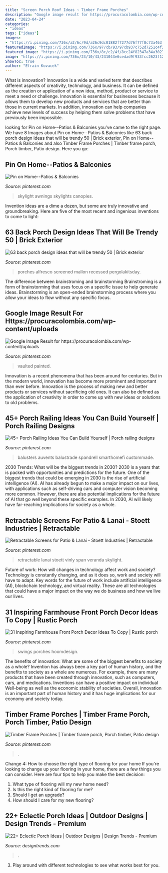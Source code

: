 ```yaml
---
title: "Screen Porch Roof Ideas ~ Timber Frame Porches"
description: "Google image result for https://procuracolombia.com/wp-content/uploads"
date: "2023-04-24"
categories:
- "ideas"
tags: ["ideas"]
images:
- "https://i.pinimg.com/736x/a2/6c/9d/a26c9dc01882f7277d76f77f8c73a463.jpg"
featuredImage: "https://i.pinimg.com/736x/97/cb/93/97cb937c752d7251c4f25ed21842e4ec.jpg"
featured_image: "https://i.pinimg.com/736x/8c/c2/4f/8cc24f82347a34a3027d4f87950505ce.jpg"
image: "https://i.pinimg.com/736x/23/10/43/231043e6cedad9f933fcc2623f12b886.jpg"
ShowToc: true
author: "Efrain Kovacek"
---
```



What is innovation?
Innovation is a wide and varied term that describes different aspects of creativity, technology, and business. It can be defined as the creation or application of a new idea, method, product or service to meet a need or challenge. Innovation is essential for businesses because it allows them to develop new products and services that are better than those in current markets. In addition, innovation can help companies achieve new levels of success by helping them solve problems that have previously been impossible.

	

		
looking for Pin on Home--Patios &amp; Balconies you've came to the right page. We have 8 Images about Pin on Home--Patios &amp; Balconies like 63 back porch design ideas that will be trendy 50 | Brick exterior, Pin on Home--Patios &amp; Balconies and also Timber Frame Porches | Timber frame porch, Porch timber, Patio design. Here you go:
		
    
## Pin On Home--Patios &amp; Balconies

<img loading=lazy src="https://i.pinimg.com/736x/fd/ed/9f/fded9fd2cdffa683ea138412a652d12f--metal-pergola-skylights.jpg" onerror="this.onerror=null;this.src='https://tse3.mm.bing.net/th?id=OIP.QQK0jCd9wfg6Pghzh1ea_gHaJ6&amp;pid=15.1';" alt="Pin on Home--Patios &amp; Balconies">

_Source: pinterest.com_

>skylight awnings skylights canopies. 

	

Invention ideas are a dime a dozen, but some are truly innovative and groundbreaking. Here are five of the most recent and ingenious inventions to come to light: 

    
## 63 Back Porch Design Ideas That Will Be Trendy 50 | Brick Exterior

<img loading=lazy src="https://i.pinimg.com/736x/97/cb/93/97cb937c752d7251c4f25ed21842e4ec.jpg" onerror="this.onerror=null;this.src='https://tse2.mm.bing.net/th?id=OIP.ERZeSQOmyxEEKuenWvHvxQHaHa&amp;pid=15.1';" alt="63 back porch design ideas that will be trendy 50 | Brick exterior">

_Source: pinterest.com_

>porches alfresco screened mallon recessed pergolakitsday. 

	

The difference between brainstroming and brainstorming
Brainstroming is a form of brainstorming that uses focus on a specific issue to help generate ideas. Brainstorming is an open-ended brainstorming process where you allow your ideas to flow without any specific focus.

    
## Google Image Result For Https://procuracolombia.com/wp-content/uploads

<img loading=lazy src="https://i.pinimg.com/736x/23/10/43/231043e6cedad9f933fcc2623f12b886.jpg" onerror="this.onerror=null;this.src='https://tse4.mm.bing.net/th?id=OIP.36pxG7LYDiV1jy9ysMDlKAHaLH&amp;pid=15.1';" alt="Google Image Result for https://procuracolombia.com/wp-content/uploads">

_Source: pinterest.com_

>vaulted painted. 

	

Innovation is a recent phenomena that has been around for centuries. But in the modern world, innovation has become more prominent and important than ever before. Innovation is the process of making new and better products or services without sacrificing old ones. It can also be defined as the application of creativity in order to come up with new ideas or solutions to old problems.

    
## 45+ Porch Railing Ideas You Can Build Yourself | Porch Railing Designs

<img loading=lazy src="https://i.pinimg.com/736x/a9/06/ff/a906ff9141f599ebd402548009939b66.jpg" onerror="this.onerror=null;this.src='https://tse2.mm.bing.net/th?id=OIP.5v5P0KqPGU7Eu3kNFwMbfAHaJ3&amp;pid=15.1';" alt="45+ Porch Railing Ideas You Can Build Yourself | Porch railing designs">

_Source: pinterest.com_

>balusters auvents balustrade spandrell smarthomefi custommade. 

	

2030 Trends: What will be the biggest trends in 2030?
2030 is a years that is packed with opportunities and predictions for the future. One of the biggest trends that could be emerging in 2030 is the rise of artificial intelligence (AI). AI has already begun to make a major impact on our lives, with applications such as self-driving cars and computer vision becoming more common. However, there are also potential implications for the future of AI that go well beyond these specific examples. In 2030, AI will likely have far-reaching implications for society as a whole.

    
## Retractable Screens For Patio &amp; Lanai - Stoett Industries | Retractable

<img loading=lazy src="https://i.pinimg.com/736x/8c/c2/4f/8cc24f82347a34a3027d4f87950505ce.jpg" onerror="this.onerror=null;this.src='https://tse3.mm.bing.net/th?id=OIP.39tY0nDnVU6qtR_t1euxPwHaE8&amp;pid=15.1';" alt="Retractable Screens for Patio &amp; Lanai - Stoett Industries | Retractable">

_Source: pinterest.com_

>retractable lanai stoett vinly span veranda skylight. 

	

Future of work: How will changes in technology affect work and society?
Technology is constantly changing, and as it does so, work and society will have to adapt. Key words for the future of work include artificial intelligence (AI), blockchain technology, and virtual reality. These are all technologies that could have a major impact on the way we do business and how we live our lives.

    
## 31 Inspiring Farmhouse Front Porch Decor Ideas To Copy | Rustic Porch

<img loading=lazy src="https://i.pinimg.com/736x/15/7c/df/157cdf1e122b1e7ccd080ef375cf3bf1.jpg" onerror="this.onerror=null;this.src='https://tse1.mm.bing.net/th?id=OIP.kUR_KRjb4MbSYKVDzAE7bQHaLH&amp;pid=15.1';" alt="31 Inspiring Farmhouse Front Porch Decor Ideas To Copy | Rustic porch">

_Source: pinterest.com_

>swings porches hoomdesign. 

	

The benefits of innovation: What are some of the biggest benefits to society as a whole?
Invention has always been a key part of human history, and the benefits to society as a whole are numerous. For example, there are many products that have been created through innovation, such as computers, cars, and medications. Inventions can have a positive impact on individual Well-being as well as the economic stability of societies. Overall, innovation is an important part of human history and it has huge implications for our economy and society today.

    
## Timber Frame Porches | Timber Frame Porch, Porch Timber, Patio Design

<img loading=lazy src="https://i.pinimg.com/736x/a2/6c/9d/a26c9dc01882f7277d76f77f8c73a463.jpg" onerror="this.onerror=null;this.src='https://tse2.mm.bing.net/th?id=OIP.zvllJBseZ9UhlxVumuOQWgHaL1&amp;pid=15.1';" alt="Timber Frame Porches | Timber frame porch, Porch timber, Patio design">

_Source: pinterest.com_

>. 

	

Change 4: How to choose the right type of flooring for your home
If you're looking to change up your flooring in your home, there are a few things you can consider. Here are four tips to help you make the best decision: 
1. What type of flooring will my new home need?
2. Is this the right kind of flooring for me?
3. Should I get an upgrade?
4. How should I care for my new flooring?

    
## 22+ Eclectic Porch Ideas | Outdoor Designs | Design Trends - Premium

<img loading=lazy src="https://images.designtrends.com/wp-content/uploads/2016/04/01124837/decor-for-small-front-porch.jpg" onerror="this.onerror=null;this.src='https://tse3.mm.bing.net/th?id=OIP.ZndE8IWOQUndZ4hkXYLrKwHaJ4&amp;pid=15.1';" alt="22+ Eclectic Porch Ideas | Outdoor Designs | Design Trends - Premium">

_Source: designtrends.com_

>. 

	

3. Play around with different technologies to see what works best for you. 

